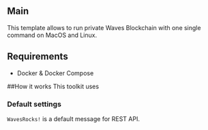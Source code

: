 ## Main

This template allows to run private Waves Blockchain with one single command on MacOS and Linux.

## Requirements

- Docker & Docker Compose 

##How it works
This toolkit uses 


### Default settings
`WavesRocks!` is a default message for REST API.